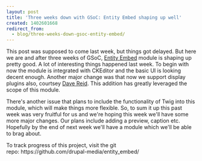 ```yaml
---
layout: post
title: 'Three weeks down with GSoC: Entity Embed shaping up well'
created: 1402601668
redirect_from:
  - blog/three-weeks-down-gsoc-entity-embed/
---
```

<p>This post was supposed to come last week, but things got delayed. But here we are and after three weeks of GSoC, <a href="https://drupal.org/project/entity_embed">Entity Embed</a> module is shaping up pretty good. A lot of interesting things happened last week. To begin with now the module is integrated with CKEditor and the basic UI is looking decent enough. Another major change was that now we support display plugins also, courtsey <a href="https://drupal.org/u/dave-reid">Dave Reid</a>. This addition has greatly leveraged the scope of this module.</p>
<p>There's another issue that plans to include the functionality of Twig into this module, which will make things more flexible. So, to sum it up this past week was very fruitful for us and we're hoping this week we'll have some more major changes. Our plans include adding a preview, caption etc. Hopefully by the end of next week we'll have a module which we'll be able to brag about.</p>
<p>To track progress of this project, visit the git repo:&nbsp;https://github.com/drupal-media/entity_embed/</p>
